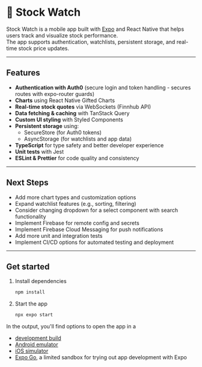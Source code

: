 # 📱 Stock Watch

Stock Watch is a mobile app built with [Expo](https://expo.dev) and React Native that helps users track and visualize stock performance.  
The app supports authentication, watchlists, persistent storage, and real-time stock price updates.

---

## Features

- **Authentication with Auth0** (secure login and token handling - secures routes with expo-router guards)
- **Charts** using React Native Gifted Charts
- **Real-time stock quotes** via WebSockets (Finnhub API)
- **Data fetching & caching** with TanStack Query
- **Custom UI styling** with Styled Components
- **Persistent storage** using:
  - SecureStore (for Auth0 tokens)
  - AsyncStorage (for watchlists and app data)
- **TypeScript** for type safety and better developer experience
- **Unit tests** with Jest
- **ESLint & Prettier** for code quality and consistency

---

## Next Steps

- Add more chart types and customization options
- Expand watchlist features (e.g., sorting, filtering)
- Consider changing dropdown for a select component with search functionality
- Implement Firebase for remote config and secrets
- Implement Firebase Cloud Messaging for push notifications
- Add more unit and integration tests
- Implement CI/CD options for automated testing and deployment

---

## Get started

1. Install dependencies

   ```bash
   npm install
   ```

2. Start the app

   ```bash
   npx expo start
   ```

In the output, you'll find options to open the app in a

- [development build](https://docs.expo.dev/develop/development-builds/introduction/)
- [Android emulator](https://docs.expo.dev/workflow/android-studio-emulator/)
- [iOS simulator](https://docs.expo.dev/workflow/ios-simulator/)
- [Expo Go](https://expo.dev/go), a limited sandbox for trying out app development with Expo
